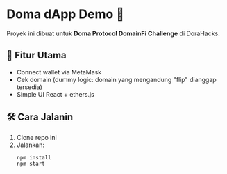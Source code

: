 # Doma dApp Demo 🚀

Proyek ini dibuat untuk **Doma Protocol DomainFi Challenge** di DoraHacks.

## 🎯 Fitur Utama
- Connect wallet via MetaMask
- Cek domain (dummy logic: domain yang mengandung "flip" dianggap tersedia)
- Simple UI React + ethers.js

## 🛠️ Cara Jalanin
1. Clone repo ini
2. Jalankan:
   ```bash
   npm install
   npm start
